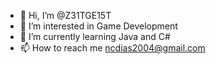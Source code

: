 - 👋 Hi, I’m @Z31TGE15T
- 👀 I’m interested in Game Development
- 🌱 I’m currently learning Java and C#
- 📫 How to reach me ncdias2004@gmail.com

<!---
Z31TGE15T/Z31TGE15T is a ✨ special ✨ repository because its `README.md` (this file) appears on your GitHub profile.
You can click the Preview link to take a look at your changes.
--->
